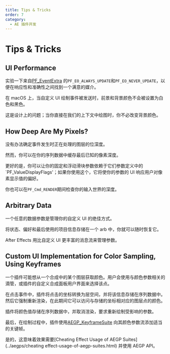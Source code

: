 ```yaml
---
title: Tips & Tricks
order: 7
category:
  - AE 插件开发
---
```


# Tips & Tricks

## UI Performance

实验一下来自[PF_EventExtra](PF_EventExtra.html) 的`PF_EO_ALWAYS_UPDATE`和`PF_EO_NEVER_UPDATE`，以便在响应性和准确性之间找到一个满意的媒介。

在 macOS 上，当自定义 UI 绘制事件被发送时，前景和背景颜色不会被设置为白色和黑色。

这是设计上的问题；当你直接在我们的上下文中绘图时，你不必改变背景颜色。

## How Deep Are My Pixels?

没有办法确定事件发生时正在处理的图层的位深度。

然而，你可以在你的序列数据中缓存最后已知的像素深度。

更好的是，你可以让你的固定和浮动滑块参数依赖于它们参数定义中的`PF_ValueDisplayFlags'；如果你使用这个，它将使你的参数的 UI 响应用户对像素显示值的偏好。

你也可以在`PF_Cmd_RENDER`期间检查你的输入世界的深度。

## Arbitrary Data

一个任意的数据参数是管理你的自定义 UI 的绝佳方式。

将状态、偏好和最后使用的项目信息存储在一个 arb 中，你就可以随时恢复它。

After Effects 用比自定义 UI 更丰富的消息流来管理参数。

## Custom UI Implementation for Color Sampling, Using Keyframes

一个插件可能想从一个合成中的某个图层获取颜色。用户会使用与颜色参数相关的滴管，或插件的自定义合成面板用户界面来选择该点。

在点击事件中，插件将点击的坐标转换为层空间，并将该信息存储在序列数据中。然后它强制重新渲染，在此期间它可以访问与存储的坐标相对应的图层点的颜色。

插件将颜色值存储在序列数据中，并取消渲染，要求重新绘制受影响的参数。

最后，在绘制过程中，插件使用[AEGP_KeyframeSuite](../aegps/aegp-suites.html) 向其颜色参数流添加适当的关键帧。

是的，这意味着效果需要[Cheating Effect Usage of AEGP Suites](../aegps/cheating effect-usage-of-aegp-suites.html) 并使用 AEGP API。
